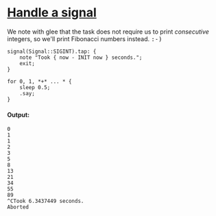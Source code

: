 [1]: http://rosettacode.org/wiki/Handle_a_signal

# [Handle a signal][1]

We note with glee that the task does not require us to print <em>consecutive</em> integers, so we'll print Fibonacci numbers instead. <tt>:-)</tt>

```perl6
signal(Signal::SIGINT).tap: {
    note "Took { now - INIT now } seconds.";
    exit;
}
 
for 0, 1, *+* ... * {
    sleep 0.5;
    .say;
}
```

#### Output:
```
0
1
1
2
3
5
8
13
21
34
55
89
^CTook 6.3437449 seconds.
Aborted
```
